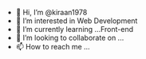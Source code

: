 - 👋 Hi, I’m @kiraan1978
- 👀 I’m interested in Web Development
- 🌱 I’m currently learning ...Front-end
- 💞️ I’m looking to collaborate on ...
- 📫 How to reach me ...

<!---
kiraan1978/kiraan1978 is a ✨ special ✨ repository because its `README.md` (this file) appears on your GitHub profile.
You can click the Preview link to take a look at your changes.
--->
